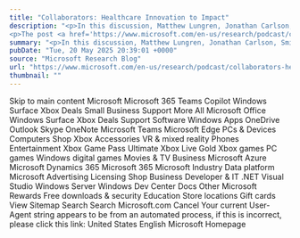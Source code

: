 ```yaml
---
title: "Collaborators: Healthcare Innovation to Impact"
description: "<p>In this discussion, Matthew Lungren, Jonathan Carlson, Smitha Saligrama, Will Guyman, and Cameron Runde explore how teams across Microsoft are working together to generate advanced AI capabilities and solutions for developers and clinicians around the globe. </p>
<p>The post <a href='https://www.microsoft.com/en-us/research/podcast/collaborators-healthcare-innovation-to-impact/'>Collaborators: Healthcare Innovation to Impact</a> appeared first on <a href='https://www.microsoft.com/en-us/research'>Microsoft Research</a>.</p>"
summary: "<p>In this discussion, Matthew Lungren, Jonathan Carlson, Smitha Saligrama, Will Guyman, and Cameron Runde explore how t"
pubDate: "Tue, 20 May 2025 20:39:01 +0000"
source: "Microsoft Research Blog"
url: "https://www.microsoft.com/en-us/research/podcast/collaborators-healthcare-innovation-to-impact/"
thumbnail: ""
---
```


Skip to main content
Microsoft
Microsoft 365
Teams
Copilot
Windows
Surface
Xbox
Deals
Small Business
Support
More
All Microsoft
Office
Windows
Surface
Xbox
Deals
Support
Software
Windows Apps
OneDrive
Outlook
Skype
OneNote
Microsoft Teams
Microsoft Edge
PCs & Devices
Computers
Shop Xbox
Accessories
VR & mixed reality
Phones
Entertainment
Xbox Game Pass Ultimate
Xbox Live Gold
Xbox games
PC games
Windows digital games
Movies & TV
Business
Microsoft Azure
Microsoft Dynamics 365
Microsoft 365
Microsoft Industry
Data platform
Microsoft Advertising
Licensing
Shop Business
Developer & IT
.NET
Visual Studio
Windows Server
Windows Dev Center
Docs
Other
Microsoft Rewards
Free downloads & security
Education
Store locations
Gift cards
View Sitemap
Search
Search Microsoft.com
Cancel
Your current User-Agent string appears to be from an automated process, if this is incorrect, please click this link:
United States English Microsoft Homepage